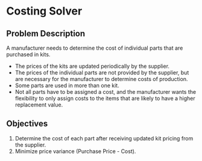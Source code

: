 # Costing Solver

## Problem Description
A manufacturer needs to determine the cost of individual parts that are purchased in kits.
  - The prices of the kits are updated periodically by the supplier. 
  - The prices of the individual parts are not provided by the supplier, but are necessary for the manufacturer to determine costs of production.
  - Some parts are used in more than one kit.
  - Not all parts have to be assigned a cost, and the manufacturer wants the flexibility to only assign costs to the items that are likely to have a higher replacement value.

## Objectives
1. Determine the cost of each part after receiving updated kit pricing from the supplier.
2. Minimize price variance (Purchase Price - Cost).

